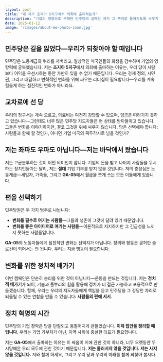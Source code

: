 ```yaml
---
layout: post
title: "왜 제가 조지아 5지구에서 의회에 출마하는가"
description: "기업의 영향으로 부패한 민주당의 실패는 제가 그 뿌리로 돌아가도록 싸우게 만들었습니다."
date: 2025-01-12
image: '/images/about-me-photo-zoom.jpg'
---
```


## **민주당은 길을 잃었다—우리가 되찾아야 할 때입니다**  

민주당은 노동계급의 뿌리를 저버리고, 일상적인 미국인들의 희생을 감수하며 기업의 영향력에 굴복했습니다. 저는 **조지아 5지구**에서 의회에 출마하는 이유는, 우리 당이 사람보다 이익을 우선시하는 동안 가만히 있을 수 없기 때문입니다. 우리는 경제 정의, 시민권, 그리고 대담하고 변혁적인 변화를 위해 싸우는 리더십이 필요합니다—우리를 계속 힘들게 하는 점진적인 변화가 아니라요.  

## **교차로에 선 당**  

우리의 청구서는 계속 오르고, 의료비는 여전히 감당할 수 없으며, 임금은 따라가지 못하고 있습니다—그런데도 너무 많은 민주당 지도자들은 현 상태를 받아들이고 있습니다. 그들은 변화를 이야기하지만, 결코 그것을 위해 싸우지 않습니다. 당은 선택해야 합니다: 사람들과 함께 할 것인가, 아니면 기업 미국의 꼭두각시로 남을 것인가?  

## **저는 좌파도 우파도 아닙니다—저는 바닥에서 왔습니다**  

저는 고군분투하는 것이 어떤 의미인지 압니다. 기업의 돈을 받고 나머지 사람들을 무시하는 정치인들과는 달리, 저는 **절대** 기업 기부를 받지 않을 것입니다. 저의 충성심은 노동계급—세입자, 가족들, 그리고 **GA-05**에서 월급을 쪼개 쓰는 모든 이들에게 있습니다.  

## **편을 선택하기**  

민주당원은 두 가지 범주로 나뉩니다:  

- **변화를 필수로 여기는 사람들**—그들의 생존이 그것에 달려 있기 때문입니다.  
- **변화를 좋은 아이디어로 여기는 사람들**—이론적으로 지지하지만 그 긴급성을 느끼지 못하는 사람들입니다.  

**GA-05**의 노동자들에게 점진적인 변화는 선택지가 아닙니다. 정의와 평등은 공허한 슬로건이 되어서는 안 됩니다. 우리는 지금 행동이 필요합니다.  

## **변화를 위한 정치적 배가기**  

이번 캠페인은 단순히 승리를 위한 것이 아닙니다—운동을 만드는 것입니다. 저는 **정치적 배가기**가 되어, 기술과 풀뿌리의 힘을 활용해 정치가 더 접근 가능하고 포용적으로 만들겠습니다. 함께, 우리는 우리의 지도자들에게 책임을 묻고 민주당을 그 정당한 자리로 되돌릴 수 있는 연합을 만들 수 있습니다: **사람들의 편에 서서**.  

## **정치 혁명의 시간**  

민주당의 기업 장악은 당을 단절되고 동떨어지게 만들었습니다. **이제 집안을 정리할 때입니다.** 우리는 기업 기부자가 아닌, 지역 사회에 충실한 대표가 필요합니다.  

저는 **GA-05**에서 출마하는 이유는 이 싸움이 저에 관한 것이 아니라, 너무 오랫동안 무시당해온 우리 모두에 관한 것이기 때문입니다. **저는 물러서지 않을 것입니다. 저는 사지 않을 것입니다.** 저와 함께 하세요, 그리고 우리 당과 우리의 미래를 함께 되찾아 봅시다.
